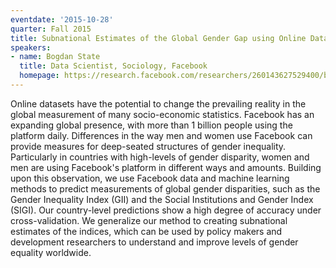 ```yaml
---
eventdate: '2015-10-28'
quarter: Fall 2015
title: Subnational Estimates of the Global Gender Gap using Online Data
speakers:
- name: Bogdan State
  title: Data Scientist, Sociology, Facebook
  homepage: https://research.facebook.com/researchers/260143627529400/bogdan-state/
---
```

Online datasets have the potential to change the prevailing reality in the global measurement of many socio-economic statistics. Facebook has an expanding global presence, with more than 1 billion people using the platform daily. Differences in the way men and women use Facebook can provide measures for deep-seated structures of gender inequality. Particularly in countries with high-levels of gender disparity, women and men are using Facebook's platform in different ways and amounts. Building upon this observation, we use Facebook data and machine learning methods to predict measurements of global gender disparities, such as the Gender Inequality Index (GII) and the Social Institutions and Gender Index (SIGI). Our country-level predictions show a high degree of accuracy under cross-validation. We generalize our method to creating subnational estimates of the indices, which can be used by policy makers and development researchers to understand and improve levels of gender equality worldwide.